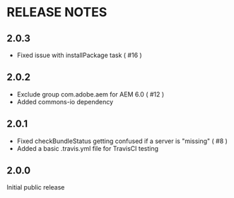 # RELEASE NOTES

## 2.0.3

* Fixed issue with installPackage task ( #16 )

## 2.0.2

* Exclude group com.adobe.aem for AEM 6.0 ( #12 )
* Added commons-io dependency

## 2.0.1

* Fixed checkBundleStatus getting confused if a server is "missing" ( #8 )
* Added a basic .travis.yml file for TravisCI testing

## 2.0.0

Initial public release
